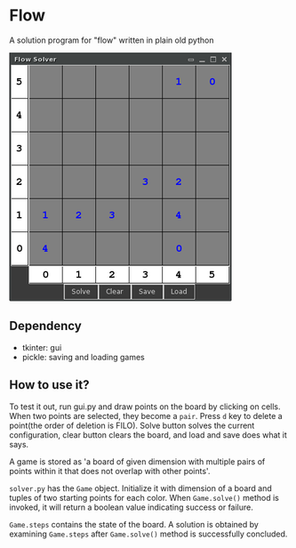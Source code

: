 # Flow
A solution program for "flow" written in plain old python

![screenshot](https://raw.githubusercontent.com/chn0905/flow/master/screenshot.png)


## Dependency
- tkinter: gui
- pickle: saving and loading games

## How to use it?
To test it out, run gui.py and draw points on the board by clicking on cells. When two points are selected, they become a `pair`. 
Press `d` key to delete a point(the order of deletion is FILO). Solve button solves the current configuration, clear button clears the board, and load and save does what it says.

A game is stored as 'a board of given dimension with multiple pairs of points within it that does not overlap with other points'.

`solver.py` has the `Game` object. Initialize it with dimension of a board and tuples of two starting points for each color. 
When `Game.solve()` method is invoked, it will return a boolean value indicating success or failure.

`Game.steps` contains the state of the board. A solution is obtained by examining `Game.steps` after `Game.solve()` method is successfully concluded.
